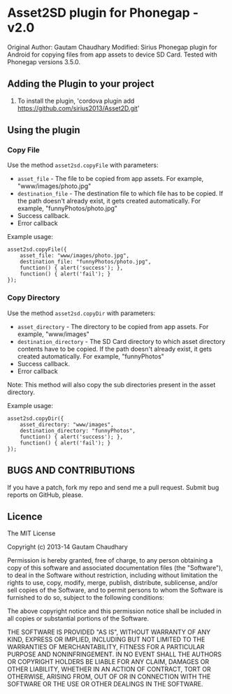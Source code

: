 # Asset2SD plugin for Phonegap - v2.0 #
Original Author: Gautam Chaudhary
Modified: Sirius
Phonegap plugin for Android for copying files from app assets to device SD Card.
Tested with Phonegap versions 3.5.0.

## Adding the Plugin to your project ##

1. To install the plugin, 'cordova plugin add https://github.com/sirius2013/Asset2D.git'

## Using the plugin ##

### Copy File ###
Use the method `asset2sd.copyFile` with parameters: 

* `asset_file` - The file to be copied from app assets. For example, "www/images/photo.jpg"
* `destination_file` - The destination file to which file has to be copied. If the path doesn't already exist, it gets created automatically. For example, "funnyPhotos/photo.jpg"
* Success callback.
* Error callback

Example usage:

    asset2sd.copyFile({
		asset_file: "www/images/photo.jpg",
		destination_file: "funnyPhotos/photo.jpg",
		function() { alert('success'); }, 
		function() { alert('fail'); }
	});       

### Copy Directory ###
Use the method `asset2sd.copyDir` with parameters: 

* `asset_directory` - The directory to be copied from app assets. For example, "www/images"
* `destination_directory` - The SD Card directory to which asset directory contents have to be copied. If the path doesn't already exist, it gets created automatically. For example, "funnyPhotos"
* Success callback.
* Error callback

Note: This method will also copy the sub directories present in the asset directory.

Example usage:

    asset2sd.copyDir({
		asset_directory: "www/images",
		destination_directory: "funnyPhotos",
		function() { alert('success'); }, 
		function() { alert('fail'); }
	});    
	
	
## BUGS AND CONTRIBUTIONS ##
If you have a patch, fork my repo and send me a pull request. Submit bug reports on GitHub, please.
	
## Licence ##

The MIT License

Copyright (c) 2013-14 Gautam Chaudhary

Permission is hereby granted, free of charge, to any person obtaining a copy
of this software and associated documentation files (the "Software"), to deal
in the Software without restriction, including without limitation the rights
to use, copy, modify, merge, publish, distribute, sublicense, and/or sell
copies of the Software, and to permit persons to whom the Software is
furnished to do so, subject to the following conditions:

The above copyright notice and this permission notice shall be included in
all copies or substantial portions of the Software.

THE SOFTWARE IS PROVIDED "AS IS", WITHOUT WARRANTY OF ANY KIND, EXPRESS OR
IMPLIED, INCLUDING BUT NOT LIMITED TO THE WARRANTIES OF MERCHANTABILITY,
FITNESS FOR A PARTICULAR PURPOSE AND NONINFRINGEMENT. IN NO EVENT SHALL THE
AUTHORS OR COPYRIGHT HOLDERS BE LIABLE FOR ANY CLAIM, DAMAGES OR OTHER
LIABILITY, WHETHER IN AN ACTION OF CONTRACT, TORT OR OTHERWISE, ARISING FROM,
OUT OF OR IN CONNECTION WITH THE SOFTWARE OR THE USE OR OTHER DEALINGS IN
THE SOFTWARE.
